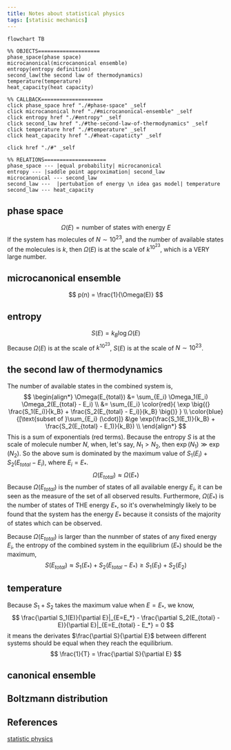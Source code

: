 ```yaml
---
title: Notes about statistical physics
tags: [statisic mechanics]
---
```


``` mermaid
flowchart TB

%% OBJECTS====================
phase_space(phase space)
microcanonical(microcanonical ensemble)
entropy(entropy definition)
second_law(the second law of thermodynamics)
temperature(temperature)
heat_capacity(heat capacity)

%% CALLBACK====================
click phase_space href "./#phase-space" _self
click microcanonical href "./#microcanonical-ensemble" _self
click entropy href "./#entropy" _self
click second_law href "./#the-second-law-of-thermodynamics" _self
click temperature href "./#temperature" _self
click heat_capacity href "./#heat-capaticty" _self

click href "./#" _self

%% RELATIONS====================
phase_space --- |equal probability| microcanonical 
entropy --- |saddle point approximation| second_law
microcanonical --- second_law
second_law ---  |pertubation of energy \n idea gas model| temperature
second_law --- heat_capacity
```

## phase space ##
$$
\Omega(E) = \text{number of states with energy } E
$$
If the system has molecules of $N \sim 10^{23}$, and the number of available states of the molecules is $k$, then $\Omega(E)$ is at the scale of $k^{10^{23}}$, which is a VERY large number.

## microcanonical ensemble ##
$$
p(n) = \frac{1}{\Omega(E)}
$$
## entropy ##
$$
S(E) = k_B \log\Omega(E)
$$
Because $\Omega(E)$ is at the scale of $k^{10^{23}}$, $S(E)$ is at the scale of $N \sim 10^{23}$.

## the second law of thermodynamics ##

The number of available states in the combined system is,
$$
\begin{align*}
        \Omega(E_{total}) &= \sum_{E_i} \Omega_1(E_i) \Omega_2(E_{total} - E_i) \\
        &= \sum_{E_i} \color{red}{ \exp \big{(} \frac{S_1(E_i)}{k_B} + \frac{S_2(E_{total} - E_i)}{k_B} \big{)} } \\
\color{blue}{[\text{subset of }\sum_{E_i} (\cdot)]}        &\ge \exp(\frac{S_1(E_1)}{k_B} + \frac{S_2(E_{total} - E_1)}{k_B}) \\
\end{align*}
$$
This is a sum of exponentials (red terms). Because the entropy $S$ is at the scale of molecule number $N$, when, let's say, $N_1 > N_2$, then $\exp(N_1) \gg \exp(N_2)$. So the above sum is dominated by the maximum value of $S_1(E_i) + S_2(E_{total} - E_i)$, where $E_i = E_*$.
$$
\Omega(E_{total}) \approx \Omega(E_*)
$$
Because $\Omega(E_{total})$ is the number of states of all available energy $E_i$, it can be seen as the measure of the set of all observed results. Furthermore, $\Omega(E_*)$ is the number of states of THE energy $E_*$, so it's overwhelmingly likely to be found that the system has the energy $E_*$ because it consists of the majority of states which can be observed.

Because $\Omega(E_{total})$ is larger than the nunmber of states of any fixed energy $E_i$, the entropy of the combined system in the equilibrium ($E_*$) should be the maximum,
$$
S(E_{total}) \approx S_1(E_*) + S_2(E_{total}-E_*) \ge S_1(E_1) + S_2(E_2)
$$
## temperature ##
Because $S_1 + S_2$ takes the maximum value when $E=E_*$, we know,
$$
\frac{\partial S_1(E)}{\partial E}|_{E=E_*} - \frac{\partial S_2(E_{total} - E)}{\partial E}|_{E=E_{total} - E_*} = 0
$$
it means the derivates $\frac{\partial S}{\partial E}$ between different systems should be equal when they reach the equilibrium.
$$
\frac{1}{T} = \frac{\partial S}{\partial E}
$$

## canonical ensemble ##
## Boltzmann distribution ##


## References ##

[statistic physics](https://www.damtp.cam.ac.uk/user/tong/statphys.html)
